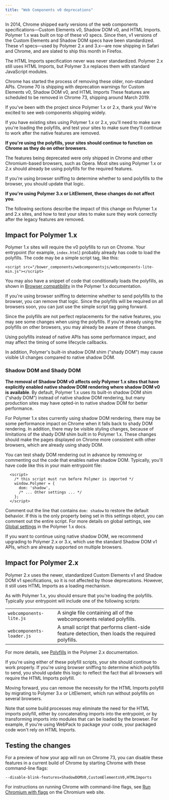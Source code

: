```yaml
---
title: "Web Components v0 deprecations"
---
```


In 2014, Chrome shipped early versions of the web components specifications—Custom Elements v0, Shadow DOM v0, and HTML Imports. Polymer 1.x was built on top of these v0 specs. Since then, v1 versions of the Custom Elements and Shadow DOM specs have been standardized. These v1 specs—used by Polymer 2.x and 3.x—are now shipping in Safari and Chrome, and are slated to ship this month in Firefox. 

The HTML Imports specification never was never standardized. Polymer 2.x still uses HTML Imports, but Polymer 3.x replaces them with standard JavaScript modules.

Chrome has started the process of removing these older, non-standard APIs. Chrome 70 is shipping with deprecation warnings for Custom Elements v0, Shadow DOM v0, and HTML Imports These features are scheduled to be removed in Chrome 73, shipping around March 2019. 

If you've been with the project since Polymer 1.x or 2.x, thank you! We're excited to see web components shipping widely. 

If you have existing sites using Polymer 1.x or 2.x, you'll need to make sure you're loading the polyfills, and test your sites to make sure they'll continue to work after the native features are removed. 

**If you're using the polyfills, your sites should continue to function on Chrome as they do on other browsers.**

The features being deprecated were only shipped in Chrome and other Chromium-based browsers, such as Opera. Most sites using Polymer 1.x or 2.x should already be using polyfills for the required features. 

If you're using browser sniffing to determine whether to send polyfills to the browser, you should update that logic.

**If you're using Polymer 3.x or LitElement, these changes do not affect you**.

The following sections describe the impact of this change on Polymer 1.x and 2.x sites, and how to test your sites to make sure they work correctly after the legacy features are removed.

## Impact for Polymer 1.x

Polymer 1.x sites will require the v0 polyfills to run on Chrome. Your entrypoint (for example, `index.html`) probably already has code to load the polyfills. The code may be a simple script tag, like this:

```
<script src="/bower_components/webcomponentsjs/webcomponents-lite-min.js"></script>
```

You may also have a snippet of code that conditionally loads the polyfills, as shown in [Browser compatibility](https://www.polymer-project.org/1.0/docs/browsers) in the Polymer 1.x documentation. 

If you're using browser sniffing to determine whether to send polyfills to the browser, you can remove that logic. Since the polyfills will be required on all browsers soon, you can just use the simple script tag going forward.

Since the polyfills are not perfect replacements for the native features, you may see some changes when using the polyfills. If you're already using the polyfills on other browsers, you may already be aware of these changes.

Using polyfills instead of native APIs has some performance impact, and may affect the timing of some lifecycle callbacks.

In addition, Polymer's built-in shadow DOM shim ("shady DOM") may cause visible UI changes compared to native shadow DOM. 


### Shadow DOM and Shady DOM

**The removal of Shadow DOM v0 affects only Polymer 1.x sites that have explicitly enabled native shadow DOM rendering where shadow DOM v0 is available**. By default, Polymer 1.x uses its built-in shadow DOM shim ("shady DOM") instead of native shadow DOM rendering, but many production sites may have opted-in to native shadow DOM for better performance.

For Polymer 1.x sites currently using shadow DOM rendering, there may be some performance impact on Chrome when it falls back to shady DOM rendering. In addition, there may be visible styling changes, because of limitations of the shady DOM shim built in to Polymer 1.x. These changes should make the pages displayed on Chrome more consistent with other browsers, which are already using shady DOM.

You can test shady DOM rendering out in advance by removing or commenting out the code that enables native shadow DOM. Typically, you'll have code like this in your main entrypoint file:

```
  <script>
    /* this script must run before Polymer is imported */
    window.Polymer = {
      dom: 'shadow', 
      /* ... Other settings ... */ 
    };
  </script>
```


Comment out the line that contains `dom: shadow` to restore the default behavior. If this is the 
only property being set in this settings object, you can comment out the entire script. For more details on 
global settings, see [Global settings](https://www.polymer-project.org/1.0/docs/devguide/settings) in the Polymer 1.x docs.

If you want to continue using native shadow DOM, we recommend upgrading to Polymer 2.x or 3.x, which use the standard Shadow DOM v1 APIs, which are already supported on multiple browsers.


## Impact for Polymer 2.x

Polymer 2.x uses the newer, standardized Custom Elements v1 and Shadow DOM v1 specifications, so it is not affected by those deprecations. However, it still uses HTML Imports as a loading mechanism. 

As with Polymer 1.x, you should ensure that you're loading the polyfills. Typically your entrypoint will include one of the following scripts:


<table>
  <tr>
   <td><code>webcomponents-lite.js</code>
   </td>
   <td>A single file containing all of the webcomponents related polyfills.
   </td>
  </tr>
  <tr>
   <td><code>webcomponents-loader.js</code>
   </td>
   <td>A small script that performs client-side feature detection, then loads the required polyfills.
   </td>
  </tr>
</table>


For more details, see [Polyfills](https://www.polymer-project.org/2.0/docs/polyfills) in the Polymer 2.x documentation. 


If you're using either of these polyfill scripts, your site should continue to work properly. If you're using browser sniffing to determine which polyfills to send, you should update this logic to reflect the fact that all browsers will require the HTML Imports polyfill.

Moving forward, you can remove the necessity for the HTML Imports polyfill by migrating to Polymer 3.x or LitElement, which run without polyfills on several browsers.

Note that some build processes may eliminate the need for the HTML imports polyfill, either by concatenating imports into the entrypoint, or by transforming imports into modules that can be loaded by the browser. For example, if you're using WebPack to package your code, your packaged code won't rely on HTML Imports. 


## Testing the changes

For a preview of how your app will run on Chrome 73, you can disable these features in a current build of Chrome by starting Chrome with these command-line flags:

`--disable-blink-features=ShadowDOMV0,CustomElementsV0,HTMLImports` 

For instructions on running Chrome with command-line flags, see [Run Chromium with flags](http://www.chromium.org/developers/how-tos/run-chromium-with-flags) on the Chromium web site.
